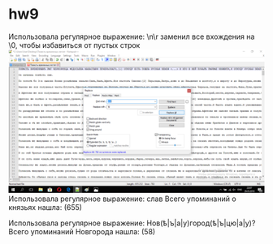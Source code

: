 # hw9
Использовала регулярное выражение: \n\r заменил все вхождения на \0, чтобы избавиться от пустых строк
![](https://github.com/baydaevam/hw9/blob/master/%D1%81%D0%BA%D1%80%D0%B8%D0%BD%20%D1%81%D1%82%D1%80%D0%BE%D0%BA%D0%B8%20.png)
Использовала регулярное выражение: слав  Всего упоминаний о князьях нашла: (655)

Использовала регулярное выражение: Нов(ѣ|ъ|а|у)город(ѣ|ъ|цю|а|у)? 
  Всего упоминаний Новгорода нашла: (58)
